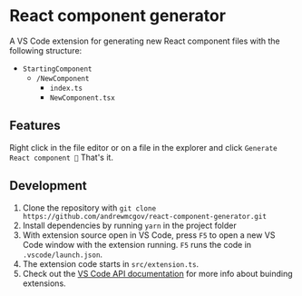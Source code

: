 # React component generator

A VS Code extension for generating new React component files with the following structure:

- `StartingComponent`
  - `/NewComponent`
    - `index.ts`
    - `NewComponent.tsx`

## Features

Right click in the file editor or on a file in the explorer and click `Generate React component 🗿` That's it.

## Development

1. Clone the repository with `git clone https://github.com/andrewmcgov/react-component-generator.git`
2. Install dependencies by running `yarn` in the project folder
3. With extension source open in VS Code, press `F5` to open a new VS Code window with the extension running. `F5` runs the code in `.vscode/launch.json`.
4. The extension code starts in `src/extension.ts`.
5. Check out the [VS Code API documentation](https://code.visualstudio.com/api) for more info about buinding extensions.
